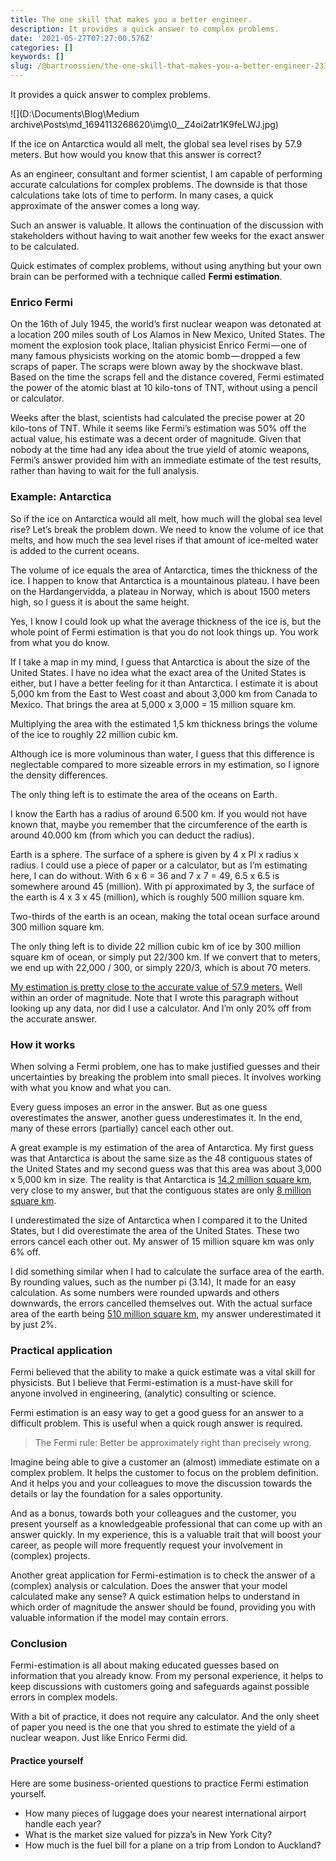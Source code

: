 ```yaml
---
title: The one skill that makes you a better engineer.
description: It provides a quick answer to complex problems.
date: '2021-05-27T07:27:00.576Z'
categories: []
keywords: []
slug: /@bartroossien/the-one-skill-that-makes-you-a-better-engineer-233c1c57ee54
---
```


It provides a quick answer to complex problems.

![](D:\Documents\Blog\Medium archive\Posts\md_1694113268620\img\0__Z4oi2atr1K9feLWJ.jpg)

If the ice on Antarctica would all melt, the global sea level rises by 57.9 meters. But how would you know that this answer is correct?

As an engineer, consultant and former scientist, I am capable of performing accurate calculations for complex problems. The downside is that those calculations take lots of time to perform. In many cases, a quick approximate of the answer comes a long way.

Such an answer is valuable. It allows the continuation of the discussion with stakeholders without having to wait another few weeks for the exact answer to be calculated.

Quick estimates of complex problems, without using anything but your own brain can be performed with a technique called **Fermi estimation**.

### **Enrico Fermi**

On the 16th of July 1945, the world’s first nuclear weapon was detonated at a location 200 miles south of Los Alamos in New Mexico, United States. The moment the explosion took place, Italian physicist Enrico Fermi — one of many famous physicists working on the atomic bomb — dropped a few scraps of paper. The scraps were blown away by the shockwave blast. Based on the time the scraps fell and the distance covered, Fermi estimated the power of the atomic blast at 10 kilo-tons of TNT, without using a pencil or calculator.

Weeks after the blast, scientists had calculated the precise power at 20 kilo-tons of TNT. While it seems like Fermi’s estimation was 50% off the actual value, his estimate was a decent order of magnitude. Given that nobody at the time had any idea about the true yield of atomic weapons, Fermi’s answer provided him with an immediate estimate of the test results, rather than having to wait for the full analysis.

### Example: Antarctica

So if the ice on Antarctica would all melt, how much will the global sea level rise? Let’s break the problem down. We need to know the volume of ice that melts, and how much the sea level rises if that amount of ice-melted water is added to the current oceans.

The volume of ice equals the area of Antarctica, times the thickness of the ice. I happen to know that Antarctica is a mountainous plateau. I have been on the Hardangervidda, a plateau in Norway, which is about 1500 meters high, so I guess it is about the same height.

Yes, I know I could look up what the average thickness of the ice is, but the whole point of Fermi estimation is that you do not look things up. You work from what you do know.

If I take a map in my mind, I guess that Antarctica is about the size of the United States. I have no idea what the exact area of the United States is either, but I have a better feeling for it than Antarctica. I estimate it is about 5,000 km from the East to West coast and about 3,000 km from Canada to Mexico. That brings the area at 5,000 x 3,000 = 15 million square km.

Multiplying the area with the estimated 1,5 km thickness brings the volume of the ice to roughly 22 million cubic km.

Although ice is more voluminous than water, I guess that this difference is neglectable compared to more sizeable errors in my estimation, so I ignore the density differences.

The only thing left is to estimate the area of the oceans on Earth.

I know the Earth has a radius of around 6.500 km. If you would not have known that, maybe you remember that the circumference of the earth is around 40.000 km (from which you can deduct the radius).

Earth is a sphere. The surface of a sphere is given by 4 x PI x radius x radius. I could use a piece of paper or a calculator, but as I’m estimating here, I can do without. With 6 x 6 = 36 and 7 x 7 = 49, 6.5 x 6.5 is somewhere around 45 (million). With pi approximated by 3, the surface of the earth is 4 x 3 x 45 (million), which is roughly 500 million square km.

Two-thirds of the earth is an ocean, making the total ocean surface around 300 million square km.

The only thing left is to divide 22 million cubic km of ice by 300 million square km of ocean, or simply put 22/300 km. If we convert that to meters, we end up with 22,000 / 300, or simply 220/3, which is about 70 meters.

[My estimation is pretty close to the accurate value of 57.9 meters.](http://www.antarcticglaciers.org/glaciers-and-climate/what-is-the-global-volume-of-land-ice-and-how-is-it-changing/) Well within an order of magnitude. Note that I wrote this paragraph without looking up any data, nor did I use a calculator. And I’m only 20% off from the accurate answer.

### How it works

When solving a Fermi problem, one has to make justified guesses and their uncertainties by breaking the problem into small pieces. It involves working with what you know and what you can.

Every guess imposes an error in the answer. But as one guess overestimates the answer, another guess underestimates it. In the end, many of these errors (partially) cancel each other out.

A great example is my estimation of the area of Antarctica. My first guess was that Antarctica is about the same size as the 48 contiguous states of the United States and my second guess was that this area was about 3,000 x 5,000 km in size. The reality is that Antarctica is [14.2 million square km](https://en.wikipedia.org/wiki/Antarctica), very close to my answer, but that the contiguous states are only [8 million square km](https://en.wikipedia.org/wiki/Contiguous_United_States#:~:text=Together%2C%20the%2048%20contiguous%20states,to%20the%20area%20of%20Australia.).

I underestimated the size of Antarctica when I compared it to the United States, but I did overestimate the area of the United States. These two errors cancel each other out. My answer of 15 million square km was only 6% off.

I did something similar when I had to calculate the surface area of the earth. By rounding values, such as the number pi (3.14), It made for an easy calculation. As some numbers were rounded upwards and others downwards, the errors cancelled themselves out. With the actual surface area of the earth being [510 million square km](https://en.wikipedia.org/wiki/Earth), my answer underestimated it by just 2%.

### Practical application

Fermi believed that the ability to make a quick estimate was a vital skill for physicists. But I believe that Fermi-estimation is a must-have skill for anyone involved in engineering, (analytic) consulting or science.

Fermi estimation is an easy way to get a good guess for an answer to a difficult problem. This is useful when a quick rough answer is required.

> The Fermi rule: Better be approximately right than precisely wrong.

Imagine being able to give a customer an (almost) immediate estimate on a complex problem. It helps the customer to focus on the problem definition. And it helps you and your colleagues to move the discussion towards the details or lay the foundation for a sales opportunity.

And as a bonus, towards both your colleagues and the customer, you present yourself as a knowledgeable professional that can come up with an answer quickly. In my experience, this is a valuable trait that will boost your career, as people will more frequently request your involvement in (complex) projects.

Another great application for Fermi-estimation is to check the answer of a (complex) analysis or calculation. Does the answer that your model calculated make any sense? A quick estimation helps to understand in which order of magnitude the answer should be found, providing you with valuable information if the model may contain errors.

### Conclusion

Fermi-estimation is all about making educated guesses based on information that you already know. From my personal experience, it helps to keep discussions with customers going and safeguards against possible errors in complex models.

With a bit of practice, it does not require any calculator. And the only sheet of paper you need is the one that you shred to estimate the yield of a nuclear weapon. Just like Enrico Fermi did.

#### Practice yourself

Here are some business-oriented questions to practice Fermi estimation yourself.

*   How many pieces of luggage does your nearest international airport handle each year?
*   What is the market size valued for pizza’s in New York City?
*   How much is the fuel bill for a plane on a trip from London to Auckland?